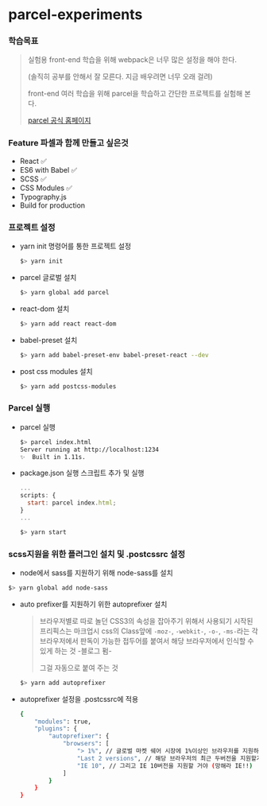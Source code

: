 # parcel-experiments

### 학습목표

> 실험용 front-end 학습을 위해 webpack은 너무 많은 설정을 해야 한다.
>
> (솔직히 공부를 안해서 잘 모른다. 지금 배우려면 너무 오래 걸려)
>
> front-end 여러 학습을 위해 parcel을 학습하고 간단한 프로젝트를 실험해 본다.
>
> [parcel 공식 홈페이지](https://parceljs.org/)



### Feature 파셀과 함께 만들고 싶은것

- React  :white_check_mark:
- ES6 with Babel :white_check_mark:
- SCSS :white_check_mark:
- CSS Modules :white_check_mark:
- Typography.js
- Build for production



### 프로젝트 설정

- yarn init 명령어를 통한 프로젝트 설정

  ``` bash
  $> yarn init
  ```

- parcel 글로벌 설치

  ```bash
  $> yarn global add parcel
  ```

- react-dom 설치

  ```bash
  $> yarn add react react-dom
  ```

- babel-preset 설치

  ```bash
  $> yarn add babel-preset-env babel-preset-react --dev
  ```
  
- post css modules 설치

  ```bash
  $> yarn add postcss-modules
  ```

  



### Parcel 실행

- parcel 실행

  ```bash
  $> parcel index.html
  Server running at http://localhost:1234 
  ✨  Built in 1.11s.
  ```

- package.json 실행 스크립트 추가 및 실행

  ```javascript
  ...
  scripts: {
  	start: parcel index.html;
  }
  ...
  
  $> yarn start
  ```



### scss지원을 위한 플러그인 설치 및 .postcssrc 설정

-  node에서 sass를 지원하기 위해 node-sass를 설치

  ```bash
  $> yarn global add node-sass
  ```

- auto prefixer를 지원하기 위한 autoprefixer 설치

  > 브라우저별로 따로 놀던 CSS3의 속성을 잡아주기 위해서 사용되기 시작된 프리픽스는 마크업시 css의 Class앞에 `-moz-`, `-webkit-`, `-o-`, `-ms-`라는 각 브라우저에서 판독이 가능한 접두어를 붙여서 해당 브라우저에서 인식할 수 있게 하는 것 -블로그 펌-
  >
  > 그걸 자동으로 붙여 주는 것

  ```bash
  $> yarn add autoprefixer
  ```

- autoprefixer 설정을 .postcssrc에 적용

  ```bash
  {
      "modules": true,
      "plugins": {
          "autoprefixer": {
              "browsers": [
                  "> 1%", // 글로벌 마켓 쉐어 시장에 1%이상인 브라우저를 지원하겠다
                  "Last 2 versions", // 해당 브라우저의 최근 두버전을 지원할거야
                  "IE 10", // 그리고 IE 10버전을 지원할 거야 (망해라 IE!!)
              ]
          }
      }
  }
  ```

  































